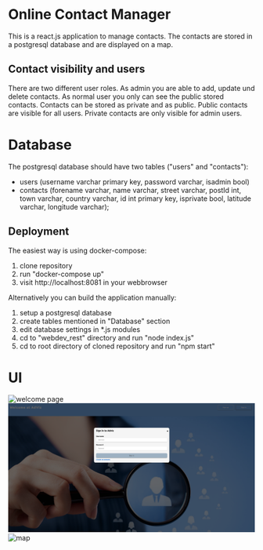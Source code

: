 
# Online Contact Manager

This is a react.js application to manage contacts. The contacts are stored in a postgresql database and are displayed on a map. 

## Contact visibility and users

There are two different user roles. As admin you are able to  add, update und delete contacts. As normal user you only can see the public stored contacts. 
Contacts can be stored as private and as public. Public contacts are visible for all users. Private contacts are only visible for admin users. 

# Database

The postgresql database should have two tables ("users" and "contacts"):

 - users (username varchar  primary key, password varchar, isadmin bool)
 - contacts (forename varchar, name varchar, street varchar, postId int, town varchar, country varchar, id int  primary key,     	    isprivate bool, latitude varchar, longitude varchar);

## Deployment

The easiest way is using docker-compose:

 1. clone repository
 2. run "docker-compose up" 
 3. visit http://localhost:8081 in your webbrowser

Alternatively you can build the application manually:

 1. setup a postgresql database 
 2. create tables mentioned in "Database" section
 3. edit database settings in *.js modules
 4. cd to "webdev_rest" directory and run "node index.js"
 5. cd to root directory of cloned repository and run "npm start"

# UI
![welcome page](/screenshots/main_screen.png)
![design of login screen](/screenshots/sign_in.png)
![map](/screenshots/map_with_one_contact.png)
